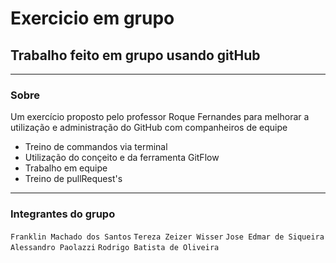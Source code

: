# Exercicio em grupo

## Trabalho feito em grupo usando gitHub

---

### Sobre

Um exercício proposto pelo professor Roque Fernandes para melhorar a utilização e administração do GitHub com companheiros de equipe

- Treino de commandos via terminal
- Utilização do conçeito e da ferramenta GitFlow
- Trabalho em equipe
- Treino de pullRequest's

---

### Integrantes do grupo

`Franklin Machado dos Santos`
`Tereza Zeizer Wisser`
`Jose Edmar de Siqueira`
`Alessandro Paolazzi`
`Rodrigo Batista de Oliveira`
